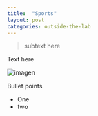 ```yaml
---
title:  "Sports"
layout: post
categories: outside-the-lab
---
```

> subtext here
>

Text here 


![imagen](https://github.com/MarianSimarro/mariansimarro.github.io/assets/102224223/84e83353-dbaa-462a-9adf-3f70ec32a98d)

Bullet points 
- One
- two
  


